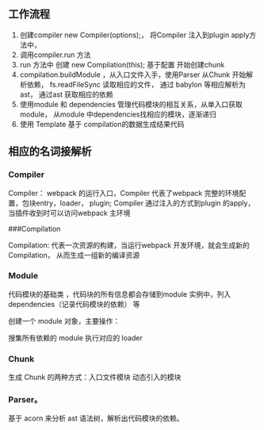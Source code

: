 
## 工作流程
1. 创建compiler new Compiler(options);， 将Compiler 注入到plugin apply方法中，
2.  调用compiler.run 方法 
3.  run 方法中 创建 new Compilation(this); 基于配置 开始创建chunk
4. compilation.buildModule ，从入口文件入手，使用Parser  从Chunk 开始解析依赖， fs.readFileSync 读取相应的文件， 通过 babylon 等相应解析为ast， 通过ast 获取相应的依赖
5. 使用module 和 dependencies 管理代码模块的相互关系，从单入口获取 module， 从module 中dependencies找相应的模块，逐渐递归
6.  使用 Template 基于 compilation的数据生成结果代码

## 相应的名词接解析

### Compiler
Compiler： webpack 的运行入口，Compiler 代表了webpack 完整的环境配置，包块entry，loader， plugin; Compiler 通过注入的方式到plugin 的apply，当插件收到时可以访问webpack 主环境

###Compilation

Compilation: 代表一次资源的构建，当运行webpack 开发环境，就会生成新的 Compilation， 从而生成一组新的编译资源

### Module


代码模块的基础类 ，代码块的所有信息都会存储到module 实例中，列入dependencies（记录代码模块的依赖） 等

创建一个 module 对象，主要操作：

搜集所有依赖的 module
执行对应的 loader

### Chunk

生成 Chunk 的两种方式：入口文件模块  动态引入的模块

### Parser。
基于 acorn 来分析 ast 语法树，解析出代码模块的依赖。




